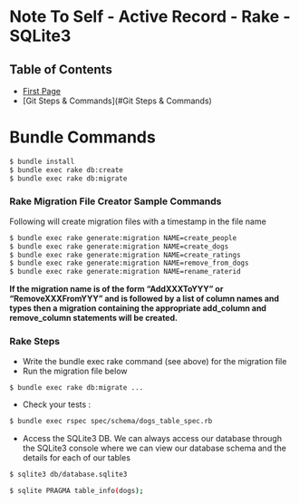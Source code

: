 # Note To Self - Active Record - Rake - SQLite3

## Table of Contents
  - [First Page](readme.md)
  - [Git Steps & Commands](#Git Steps & Commands)
  





# Bundle Commands

```bash
$ bundle install
$ bundle exec rake db:create
$ bundle exec rake db:migrate
```

### Rake Migration File Creator Sample Commands
Following will create migration files with a timestamp in the file name


```bash
$ bundle exec rake generate:migration NAME=create_people
$ bundle exec rake generate:migration NAME=create_dogs
$ bundle exec rake generate:migration NAME=create_ratings
$ bundle exec rake generate:migration NAME=remove_from_dogs
$ bundle exec rake generate:migration NAME=rename_raterid
```


**If the migration name is of the form “AddXXXToYYY” or “RemoveXXXFromYYY” and
is followed by a list of column names and types then a migration containing
the appropriate add_column and remove_column statements will be created.**

### Rake Steps
- Write the bundle exec rake command (see above) for the migration file
- Run the migration file below

```bash
$ bundle exec rake db:migrate ...
```

- Check your tests :
```bash
$ bundle exec rspec spec/schema/dogs_table_spec.rb
```

- Access the SQLite3 DB. We can always access our database through the SQLite3 console where we can view our database schema and the details for each of our tables

```bash
$ sqlite3 db/database.sqlite3
```

```bash
$ sqlite PRAGMA table_info(dogs);
```

